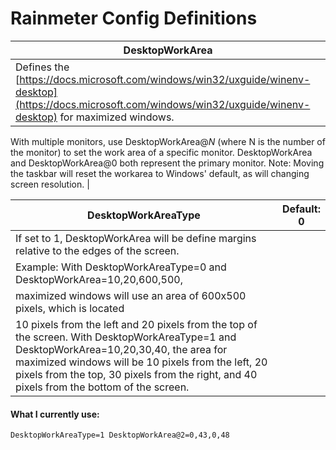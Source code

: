 # Rainmeter Config Definitions

| DesktopWorkArea                                                                                                                                                       |
| --------------------------------------------------------------------------------------------------------------------------------------------------------------------- |
| Defines the [https://docs.microsoft.com/windows/win32/uxguide/winenv-desktop](https://docs.microsoft.com/windows/win32/uxguide/winenv-desktop) for maximized windows. |

With multiple monitors, use DesktopWorkArea@_N_ (where N is the number of the monitor) to set the work area of a specific monitor. DesktopWorkArea and DesktopWorkArea@0 both represent the primary monitor. Note: Moving the taskbar will reset the workarea to Windows' default, as will changing screen resolution. |

<table><thead><tr><th width="556">DesktopWorkAreaType</th><th>Default: 0</th></tr></thead><tbody><tr><td>If set to 1, DesktopWorkArea will be define margins relative to the edges of the screen.</td><td><br></td></tr><tr><td>Example: With DesktopWorkAreaType=0 and DesktopWorkArea=10,20,600,500,</td><td><br></td></tr><tr><td>maximized windows will use an area of 600x500 pixels, which is located</td><td><br></td></tr><tr><td>10 pixels from the left and 20 pixels from the top of the screen. With DesktopWorkAreaType=1 and DesktopWorkArea=10,20,30,40, the area for maximized windows will be 10 pixels from the left, 20 pixels from the top, 30 pixels from the right, and 40 pixels from the bottom of the screen.</td><td><br></td></tr></tbody></table>

#### What I currently use:

`DesktopWorkAreaType=1 DesktopWorkArea@2=0,43,0,48`
